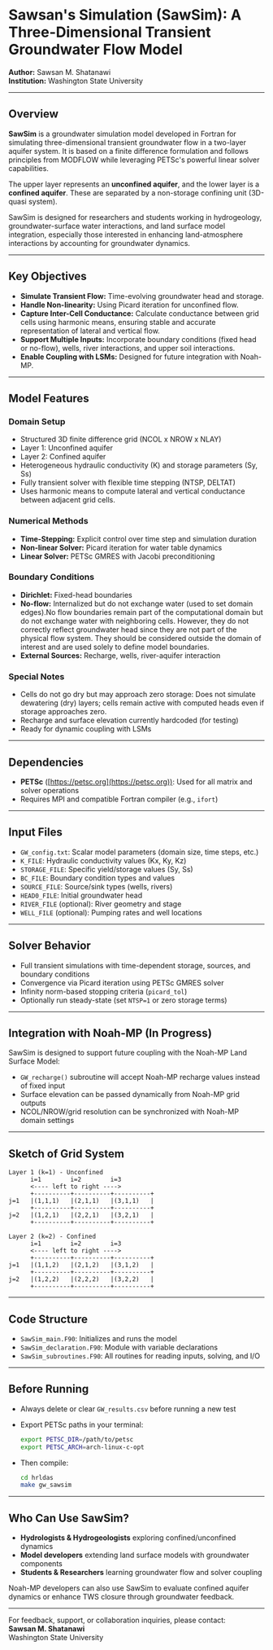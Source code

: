 # Sawsan's Simulation (SawSim): A Three-Dimensional Transient Groundwater Flow Model

**Author:** Sawsan M. Shatanawi  
**Institution:** Washington State University

---

## Overview

**SawSim** is a groundwater simulation model developed in Fortran for simulating three-dimensional transient groundwater flow in a two-layer aquifer system. It is based on a finite difference formulation and follows principles from MODFLOW while leveraging PETSc's powerful linear solver capabilities.

The upper layer represents an **unconfined aquifer**, and the lower layer is a **confined aquifer**. These are separated by a non-storage confining unit (3D-quasi system).

SawSim is designed for researchers and students working in hydrogeology, groundwater-surface water interactions, and land surface model integration, especially those interested in enhancing land-atmosphere interactions by accounting for groundwater dynamics.

---

## Key Objectives

- **Simulate Transient Flow:** Time-evolving groundwater head and storage.
- **Handle Non-linearity:** Using Picard iteration for unconfined flow.
- **Capture Inter-Cell Conductance:** Calculate conductance between grid cells using harmonic means, ensuring stable and accurate representation of lateral and vertical flow.
- **Support Multiple Inputs:** Incorporate boundary conditions (fixed head or no-flow), wells, river interactions, and upper soil interactions.
- **Enable Coupling with LSMs:** Designed for future integration with Noah-MP.

---

## Model Features

### Domain Setup

- Structured 3D finite difference grid (NCOL x NROW x NLAY)
- Layer 1: Unconfined aquifer
- Layer 2: Confined aquifer
- Heterogeneous hydraulic conductivity (K) and storage parameters (Sy, Ss)
- Fully transient solver with flexible time stepping (NTSP, DELTAT)
- Uses harmonic means to compute lateral and vertical conductance between adjacent grid cells.

### Numerical Methods

- **Time-Stepping:** Explicit control over time step and simulation duration
- **Non-linear Solver:** Picard iteration for water table dynamics
- **Linear Solver:** PETSc GMRES with Jacobi preconditioning

### Boundary Conditions

- **Dirichlet:** Fixed-head boundaries
- **No-flow:** Internalized but do not exchange water (used to set domain edges).No flow boundaries remain part of the computational domain but do not exchange water with neighboring cells. However, they do not correctly reflect groundwater head since they are not part of the physical flow system. They should be considered outside the domain of interest and are used solely to define model boundaries.  
- **External Sources:** Recharge, wells, river-aquifer interaction

### Special Notes

- Cells do not go dry but may approach zero storage: Does not simulate dewatering (dry) layers; cells remain active with computed heads even if storage approaches zero.
- Recharge and surface elevation currently hardcoded (for testing)
- Ready for dynamic coupling with LSMs

---

## Dependencies

- **PETSc** ([https://petsc.org](https://petsc.org)): Used for all matrix and solver operations
- Requires MPI and compatible Fortran compiler (e.g., `ifort`)

---

## Input Files

- `GW_config.txt`: Scalar model parameters (domain size, time steps, etc.)
- `K_FILE`: Hydraulic conductivity values (Kx, Ky, Kz)
- `STORAGE_FILE`: Specific yield/storage values (Sy, Ss)
- `BC_FILE`: Boundary condition types and values
- `SOURCE_FILE`: Source/sink types (wells, rivers)
- `HEAD0_FILE`: Initial groundwater head
- `RIVER_FILE` (optional): River geometry and stage
- `WELL_FILE` (optional): Pumping rates and well locations

---

## Solver Behavior

- Full transient simulations with time-dependent storage, sources, and boundary conditions
- Convergence via Picard iteration using PETSc GMRES solver
- Infinity norm-based stopping criteria (`picard_tol`)
- Optionally run steady-state (set `NTSP=1` or zero storage terms)

---

## Integration with Noah-MP (In Progress)

SawSim is designed to support future coupling with the Noah-MP Land Surface Model:

- `GW_recharge()` subroutine will accept Noah-MP recharge values instead of fixed input
- Surface elevation can be passed dynamically from Noah-MP grid outputs
- NCOL/NROW/grid resolution can be synchronized with Noah-MP domain settings

---

## Sketch of Grid System

```
Layer 1 (k=1) - Unconfined
      i=1        i=2        i=3
      <---- left to right ---->
      +----------+----------+----------+
j=1   |(1,1,1)   |(2,1,1)   |(3,1,1)   |
      +----------+----------+----------+
j=2   |(1,2,1)   |(2,2,1)   |(3,2,1)   |
      +----------+----------+----------+

Layer 2 (k=2) - Confined
      i=1        i=2        i=3
      <---- left to right ---->
      +----------+----------+----------+
j=1   |(1,1,2)   |(2,1,2)   |(3,1,2)   |
      +----------+----------+----------+
j=2   |(1,2,2)   |(2,2,2)   |(3,2,2)   |
      +----------+----------+----------+
```

---

## Code Structure

- `SawSim_main.F90`: Initializes and runs the model
- `SawSim_declaration.F90`: Module with variable declarations
- `SawSim_subroutines.F90`: All routines for reading inputs, solving, and I/O

---

## Before Running

- Always delete or clear `GW_results.csv` before running a new test

- Export PETSc paths in your terminal:
  ```bash
  export PETSC_DIR=/path/to/petsc
  export PETSC_ARCH=arch-linux-c-opt
  ```
- Then compile:
  ```bash
  cd hrldas
  make gw_sawsim
  ```

---

## Who Can Use SawSim?

- **Hydrologists & Hydrogeologists** exploring confined/unconfined dynamics
- **Model developers** extending land surface models with groundwater components
- **Students & Researchers** learning groundwater flow and solver coupling

Noah-MP developers can also use SawSim to evaluate confined aquifer dynamics or enhance TWS closure through groundwater feedback.

---

For feedback, support, or collaboration inquiries, please contact:  
**Sawsan M. Shatanawi**  
Washington State University
